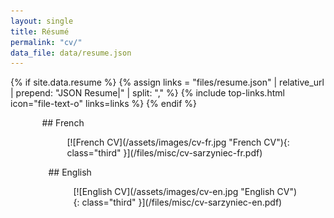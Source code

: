 ```yaml
---
layout: single
title: Résumé
permalink: "cv/"
data_file: data/resume.json
---
```

{% if site.data.resume %}
{% assign links = "files/resume.json" | relative_url | prepend: "JSON Resume|" | split: "," %}
{% include top-links.html icon="file-text-o" links=links %}
{% endif %}

<div markdown="1" style="float: left; margin-left: 10%;">
## French
<figure markdown="1">
[![French CV](/assets/images/cv-fr.jpg "French CV"){: class="third" }](/files/misc/cv-sarzyniec-fr.pdf)
</figure>
</div>

<div markdown="1" style="float: left; margin-left: 12%;">
## English
<figure markdown="1">
[![English CV](/assets/images/cv-en.jpg "English CV"){: class="third" }](/files/misc/cv-sarzyniec-en.pdf)
</figure>
</div>

<div style="clear: both;" />
